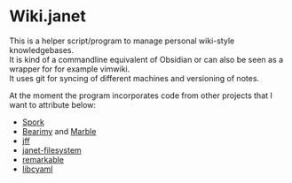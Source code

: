 # Wiki.janet
This is a helper script/program to manage personal wiki-style knowledgebases.  
It is kind of a commandline equivalent of Obsidian or can also be seen as a wrapper for for example vimwiki.  
It uses git for syncing of different machines and versioning of notes.  

At the moment the program incorporates code from other projects that I want to attribute below:
- [Spork](https://github.com/janet-lang/spork)
- [Bearimy](https://git.sr.ht/~pepe/bearimy) and [Marble](https://git.sr.ht/~pepe/marble)
- [jff](https://git.sr.ht/~pepe/jff.git)
- [janet-filesystem](https://github.com/jeannekamikaze/janet-filesystem)
- [remarkable](https://github.com/pyrmont/remarkable)
- [libcyaml](https://github.com/tlsa/libcyaml/)
